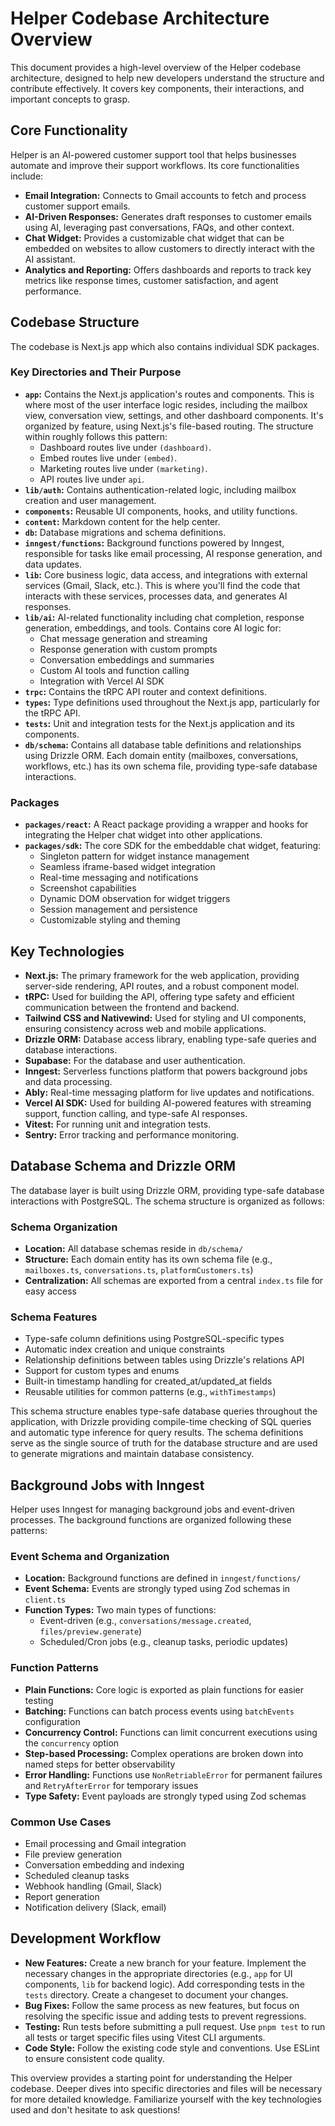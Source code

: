 # Helper Codebase Architecture Overview

This document provides a high-level overview of the Helper codebase architecture, designed to help new developers understand the structure and contribute effectively. It covers key components, their interactions, and important concepts to grasp.

## Core Functionality

Helper is an AI-powered customer support tool that helps businesses automate and improve their support workflows. Its core functionalities include:

- **Email Integration:** Connects to Gmail accounts to fetch and process customer support emails.
- **AI-Driven Responses:** Generates draft responses to customer emails using AI, leveraging past conversations, FAQs, and other context.
- **Chat Widget:** Provides a customizable chat widget that can be embedded on websites to allow customers to directly interact with the AI assistant.
- **Analytics and Reporting:** Offers dashboards and reports to track key metrics like response times, customer satisfaction, and agent performance.

## Codebase Structure

The codebase is Next.js app which also contains individual SDK packages.

### Key Directories and Their Purpose

- **`app`:** Contains the Next.js application's routes and components. This is where most of the user interface logic resides, including the mailbox view, conversation view, settings, and other dashboard components. It's organized by feature, using Next.js's file-based routing. The structure within roughly follows this pattern:
  - Dashboard routes live under `(dashboard)`.
  - Embed routes live under `(embed)`.
  - Marketing routes live under `(marketing)`.
  - API routes live under `api`.
- **`lib/auth`:** Contains authentication-related logic, including mailbox creation and user management.
- **`components`:** Reusable UI components, hooks, and utility functions.
- **`content`:** Markdown content for the help center.
- **`db`:** Database migrations and schema definitions.
- **`inngest/functions`:** Background functions powered by Inngest, responsible for tasks like email processing, AI response generation, and data updates.
- **`lib`:** Core business logic, data access, and integrations with external services (Gmail, Slack, etc.). This is where you'll find the code that interacts with these services, processes data, and generates AI responses.
- **`lib/ai`:** AI-related functionality including chat completion, response generation, embeddings, and tools. Contains core AI logic for:
  - Chat message generation and streaming
  - Response generation with custom prompts
  - Conversation embeddings and summaries
  - Custom AI tools and function calling
  - Integration with Vercel AI SDK
- **`trpc`:** Contains the tRPC API router and context definitions.
- **`types`:** Type definitions used throughout the Next.js app, particularly for the tRPC API.
- **`tests`:** Unit and integration tests for the Next.js application and its components.
- **`db/schema`:** Contains all database table definitions and relationships using Drizzle ORM. Each domain entity (mailboxes, conversations, workflows, etc.) has its own schema file, providing type-safe database interactions.

### Packages

- **`packages/react`:** A React package providing a wrapper and hooks for integrating the Helper chat widget into other applications.
- **`packages/sdk`:** The core SDK for the embeddable chat widget, featuring:
  - Singleton pattern for widget instance management
  - Seamless iframe-based widget integration
  - Real-time messaging and notifications
  - Screenshot capabilities
  - Dynamic DOM observation for widget triggers
  - Session management and persistence
  - Customizable styling and theming

## Key Technologies

- **Next.js:** The primary framework for the web application, providing server-side rendering, API routes, and a robust component model.
- **tRPC:** Used for building the API, offering type safety and efficient communication between the frontend and backend.
- **Tailwind CSS and Nativewind:** Used for styling and UI components, ensuring consistency across web and mobile applications.
- **Drizzle ORM:** Database access library, enabling type-safe queries and database interactions.
- **Supabase:** For the database and user authentication.
- **Inngest:** Serverless functions platform that powers background jobs and data processing.
- **Ably:** Real-time messaging platform for live updates and notifications.
- **Vercel AI SDK:** Used for building AI-powered features with streaming support, function calling, and type-safe AI responses.
- **Vitest:** For running unit and integration tests.
- **Sentry:** Error tracking and performance monitoring.

## Database Schema and Drizzle ORM

The database layer is built using Drizzle ORM, providing type-safe database interactions with PostgreSQL. The schema structure is organized as follows:

### Schema Organization

- **Location:** All database schemas reside in `db/schema/`
- **Structure:** Each domain entity has its own schema file (e.g., `mailboxes.ts`, `conversations.ts`, `platformCustomers.ts`)
- **Centralization:** All schemas are exported from a central `index.ts` file for easy access

### Schema Features

- Type-safe column definitions using PostgreSQL-specific types
- Automatic index creation and unique constraints
- Relationship definitions between tables using Drizzle's relations API
- Support for custom types and enums
- Built-in timestamp handling for created_at/updated_at fields
- Reusable utilities for common patterns (e.g., `withTimestamps`)

This schema structure enables type-safe database queries throughout the application, with Drizzle providing compile-time checking of SQL queries and automatic type inference for query results. The schema definitions serve as the single source of truth for the database structure and are used to generate migrations and maintain database consistency.

## Background Jobs with Inngest

Helper uses Inngest for managing background jobs and event-driven processes. The background functions are organized following these patterns:

### Event Schema and Organization

- **Location:** Background functions are defined in `inngest/functions/`
- **Event Schema:** Events are strongly typed using Zod schemas in `client.ts`
- **Function Types:** Two main types of functions:
  - Event-driven (e.g., `conversations/message.created`, `files/preview.generate`)
  - Scheduled/Cron jobs (e.g., cleanup tasks, periodic updates)

### Function Patterns

- **Plain Functions:** Core logic is exported as plain functions for easier testing
- **Batching:** Functions can batch process events using `batchEvents` configuration
- **Concurrency Control:** Functions can limit concurrent executions using the `concurrency` option
- **Step-based Processing:** Complex operations are broken down into named steps for better observability
- **Error Handling:** Functions use `NonRetriableError` for permanent failures and `RetryAfterError` for temporary issues
- **Type Safety:** Event payloads are strongly typed using Zod schemas

### Common Use Cases

- Email processing and Gmail integration
- File preview generation
- Conversation embedding and indexing
- Scheduled cleanup tasks
- Webhook handling (Gmail, Slack)
- Report generation
- Notification delivery (Slack, email)

## Development Workflow

- **New Features:** Create a new branch for your feature. Implement the necessary changes in the appropriate directories (e.g., `app` for UI components, `lib` for backend logic). Add corresponding tests in the `tests` directory. Create a changeset to document your changes.
- **Bug Fixes:** Follow the same process as new features, but focus on resolving the specific issue and adding tests to prevent regressions.
- **Testing:** Run tests before submitting a pull request. Use `pnpm test` to run all tests or target specific files using Vitest CLI arguments.
- **Code Style:** Follow the existing code style and conventions. Use ESLint to ensure consistent code quality.

This overview provides a starting point for understanding the Helper codebase. Deeper dives into specific directories and files will be necessary for more detailed knowledge. Familiarize yourself with the key technologies used and don't hesitate to ask questions!
